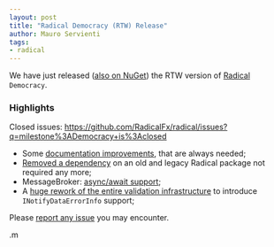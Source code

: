 ```yaml
---
layout: post
title: "Radical Democracy (RTW) Release"
author: Mauro Servienti
tags:
- radical
---
```


We have just released ([also on NuGet](http://www.nuget.org/profiles/radical)) the RTW version of [Radical](https://github.com/RadicalFx/Radical) `Democracy`.

### Highlights

Closed issues: https://github.com/RadicalFx/radical/issues?q=milestone%3ADemocracy+is%3Aclosed

* Some [documentation improvements](https://github.com/RadicalFx/radical/issues?q=label%3ADocumentation+milestone%3ADemocracy+is%3Aclosed), that are always needed;
* [Removed a dependency](https://github.com/RadicalFx/radical/issues/132) on an old and legacy Radical package not required any more;
* MessageBroker: [async/await support](https://github.com/RadicalFx/radical/issues/137);
* A [huge rework of the entire validation infrastructure](https://github.com/RadicalFx/radical/issues?q=label%3A%22Area+%2F+Validation%22+milestone%3ADemocracy+is%3Aclosed) to introduce `INotifyDataErrorInfo` support; 

Please [report any issue](https://github.com/RadicalFx/radical/issues) you may encounter.

.m